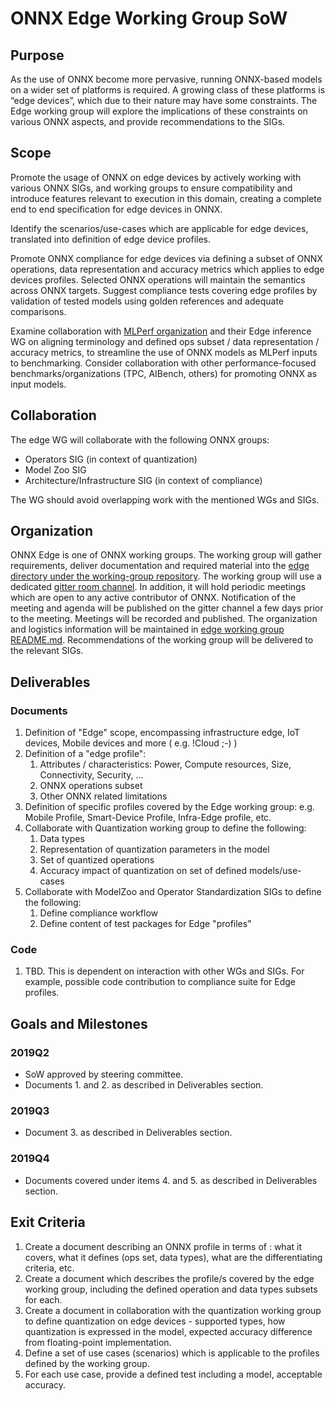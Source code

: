 ﻿# ONNX Edge Working Group SoW

## Purpose
As the use of ONNX become more pervasive, running ONNX-based models on a wider set of platforms is required. A growing class of these platforms is “edge devices”, which due to their nature may have some constraints. The Edge working group will explore the implications of these constraints on various ONNX aspects, and provide recommendations to the SIGs.

## Scope
Promote the usage of ONNX on edge devices by actively working with various ONNX SIGs, and working groups to ensure compatibility and introduce features relevant to execution in this domain, creating a complete end to end specification for edge devices in ONNX.

Identify the scenarios/use-cases which are applicable for edge devices, translated into definition of edge device profiles.

Promote ONNX compliance for edge devices via defining a subset of ONNX operations, data representation and accuracy metrics which applies to edge devices profiles. Selected ONNX operations will maintain the semantics across ONNX targets.
Suggest compliance tests covering edge profiles by validation of tested models using golden references and adequate comparisons.

Examine collaboration with [MLPerf organization](https://mlperf.org/) and their Edge inference WG on aligning terminology and defined ops subset / data representation / accuracy metrics, to streamline the use of ONNX models as MLPerf inputs to benchmarking. Consider collaboration with other performance-focused benchmarks/organizations (TPC, AIBench, others) for promoting ONNX as input models. 

## Collaboration
The edge WG will collaborate with the following ONNX groups:
* Operators SIG (in context of quantization)
* Model Zoo SIG 
* Architecture/Infrastructure SIG (in context of compliance)

The WG should avoid overlapping work with the mentioned WGs and SIGs. 

## Organization
ONNX Edge is one of ONNX working groups. 
The working group will gather requirements, deliver documentation and required material into the [edge directory under the working-group repository](https://github.com/onnx/working-groups/tree/master/edge).
The working group will use a dedicated [gitter room channel](https://gitter.im/onnx/edge).
In addition, it will hold periodic meetings which are open to any active contributor of ONNX. Notification of the meeting and agenda will be published on the gitter channel a few days prior to the meeting. Meetings will be recorded and published.
The organization and logistics information will be maintained in [edge working group README.md](https://github.com/onnx/working-groups/blob/master/edge/README.md).
Recommendations of the working group will be delivered to the relevant SIGs.

## Deliverables 
### Documents
1. Definition of "Edge" scope, encompassing infrastructure edge, IoT devices, Mobile devices and more ( e.g. !Cloud ;-) )
2. Definition of a "edge profile": 
   1. Attributes / characteristics: Power, Compute resources, Size, Connectivity, Security, …
   1. ONNX operations subset
   1. Other ONNX related limitations 
3. Definition of specific profiles covered by the Edge working group: e.g. Mobile Profile, Smart-Device Profile, Infra-Edge profile, etc.
4. Collaborate with Quantization working group to define the following:
   1. Data types
   1. Representation of quantization parameters in the model
   1. Set of quantized operations
   1. Accuracy impact of quantization on set of defined models/use-cases
5. Collaborate with ModelZoo and Operator Standardization SIGs to define the following:
   1. Define compliance workflow 
   1. Define content of test packages for Edge "profiles"

### Code
1. TBD. This is dependent on interaction with other WGs and SIGs. For example, possible code contribution to compliance suite for Edge profiles.
 
## Goals and Milestones
### 2019Q2
* SoW approved by steering committee. 
* Documents 1. and 2. as described in Deliverables section.
### 2019Q3
* Document 3. as described in Deliverables section.
### 2019Q4
* Documents covered under items 4. and 5. as described in Deliverables section.

## Exit Criteria
1. Create a document describing an ONNX profile in terms of : what it covers, what it defines (ops set, data types), what are the differentiating criteria, etc.   
2. Create a document which describes the profile/s covered by the edge working group, including the defined operation and data types subsets for each. 
3. Create a document in collaboration with the quantization working group to define quantization on edge devices - supported types, how quantization is expressed in the model, expected accuracy difference from floating-point implementation.
4. Define a set of use cases (scenarios) which is applicable to the profiles defined by the working group. 
5. For each use case, provide a defined test including a model, acceptable accuracy.
